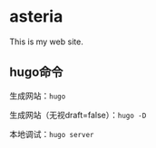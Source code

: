 # asteria

This is my web site.

## hugo命令

生成网站：`hugo`

生成网站（无视draft=false）：`hugo -D`

本地调试：`hugo server`


